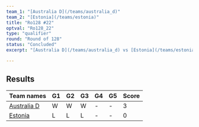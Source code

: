 ```yaml
---
team_1: "[Australia D](/teams/australia_d)"
team_2: "[Estonia](/teams/estonia)"
title: "Ro128 #22"
optval: "Ro128_22"
type: "qualifier"
round: "Round of 128"
status: "Concluded"
excerpt: "[Australia D](/teams/australia_d) vs [Estonia](/teams/estonia)"

---
```

## Results

| Team names | G1 | G2 | G3 | G4 | G5 | Score |
| -- | -- | -- | -- | -- | -- | -- |
| [Australia D](/teams/australia_d) | W | W | W | - | - | 3 |
| [Estonia](/teams/estonia) | L | L | L | - | - | 0 |
